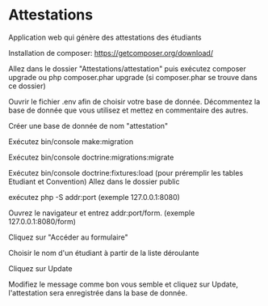 # Attestations
Application web qui génère des attestations des étudiants

Installation de composer:
https://getcomposer.org/download/

Allez dans le dossier "Attestations/attestation" puis exécutez composer upgrade ou php composer.phar upgrade (si composer.phar se trouve dans ce dossier)

Ouvrir le fichier .env afin de choisir votre base de donnée. Décommentez la base de donnée que vous utilisez et mettez en commentaire des autres.

Créer une base de donnée de nom "attestation"

Exécutez bin/console make:migration

Exécutez bin/console doctrine:migrations:migrate

Exécutez bin/console doctrine:fixtures:load (pour préremplir les tables Etudiant et Convention)
Allez dans le dossier public

exécutez php -S addr:port (exemple 127.0.0.1:8080)

Ouvrez le navigateur et entrez addr:port/form. (exemple 127.0.0.1:8080/form)

Cliquez sur "Accéder au formulaire"

Choisir le nom d'un étudiant à partir de la liste déroulante

Cliquez sur Update

Modifiez le message comme bon vous semble et cliquez sur Update, l'attestation sera enregistrée dans la base de donnée.






